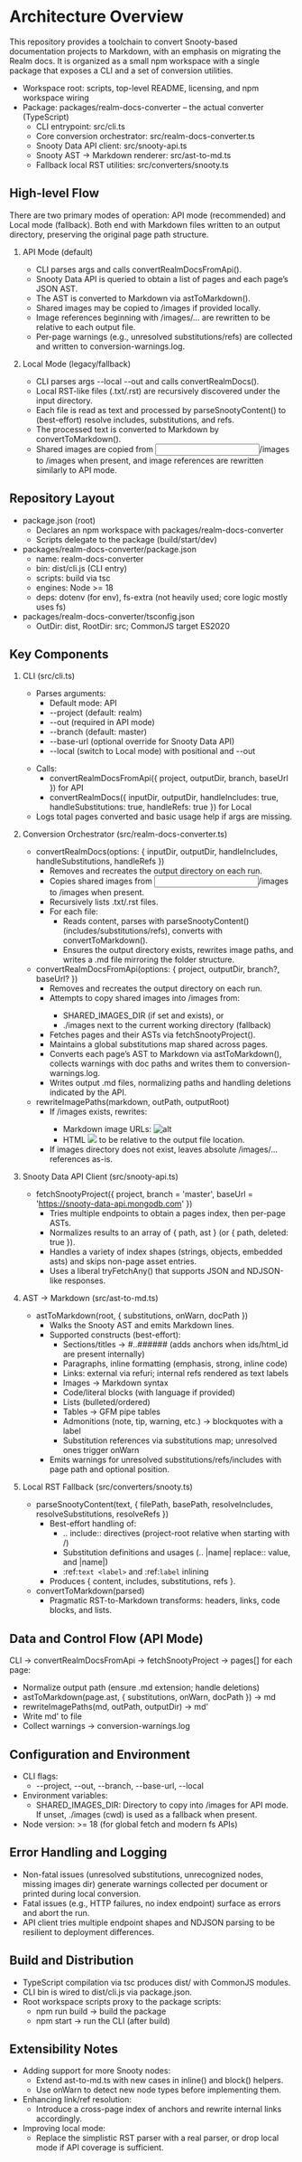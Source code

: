 # Architecture Overview

This repository provides a toolchain to convert Snooty-based documentation projects to Markdown, with an emphasis on migrating the Realm docs. It is organized as a small npm workspace with a single package that exposes a CLI and a set of conversion utilities.

- Workspace root: scripts, top-level README, licensing, and npm workspace wiring
- Package: packages/realm-docs-converter – the actual converter (TypeScript)
  - CLI entrypoint: src/cli.ts
  - Core conversion orchestrator: src/realm-docs-converter.ts
  - Snooty Data API client: src/snooty-api.ts
  - Snooty AST → Markdown renderer: src/ast-to-md.ts
  - Fallback local RST utilities: src/converters/snooty.ts

## High-level Flow

There are two primary modes of operation: API mode (recommended) and Local mode (fallback). Both end with Markdown files written to an output directory, preserving the original page path structure.

1. API Mode (default)
   - CLI parses args and calls convertRealmDocsFromApi().
   - Snooty Data API is queried to obtain a list of pages and each page’s JSON AST.
   - The AST is converted to Markdown via astToMarkdown().
   - Shared images may be copied to <out>/images if provided locally.
   - Image references beginning with /images/... are rewritten to be relative to each output file.
   - Per-page warnings (e.g., unresolved substitutions/refs) are collected and written to conversion-warnings.log.

2. Local Mode (legacy/fallback)
   - CLI parses args --local <input-dir> --out <output-dir> and calls convertRealmDocs().
   - Local RST-like files (.txt/.rst) are recursively discovered under the input directory.
   - Each file is read as text and processed by parseSnootyContent() to (best-effort) resolve includes, substitutions, and refs.
   - The processed text is converted to Markdown by convertToMarkdown().
   - Shared images are copied from <input>/images to <out>/images when present, and image references are rewritten similarly to API mode.

## Repository Layout

- package.json (root)
  - Declares an npm workspace with packages/realm-docs-converter
  - Scripts delegate to the package (build/start/dev)
- packages/realm-docs-converter/package.json
  - name: realm-docs-converter
  - bin: dist/cli.js (CLI entry)
  - scripts: build via tsc
  - engines: Node >= 18
  - deps: dotenv (for env), fs-extra (not heavily used; core logic mostly uses fs)
- packages/realm-docs-converter/tsconfig.json
  - OutDir: dist, RootDir: src; CommonJS target ES2020

## Key Components

1. CLI (src/cli.ts)
   - Parses arguments:
     - Default mode: API
     - --project <slug> (default: realm)
     - --out <output-dir> (required in API mode)
     - --branch <branch> (default: master)
     - --base-url <url> (optional override for Snooty Data API)
     - --local (switch to Local mode) with positional <input-dir> and --out <dir>
   - Calls:
     - convertRealmDocsFromApi({ project, outputDir, branch, baseUrl }) for API
     - convertRealmDocs({ inputDir, outputDir, handleIncludes: true, handleSubstitutions: true, handleRefs: true }) for Local
   - Logs total pages converted and basic usage help if args are missing.

2. Conversion Orchestrator (src/realm-docs-converter.ts)
   - convertRealmDocs(options: { inputDir, outputDir, handleIncludes, handleSubstitutions, handleRefs })
     - Removes and recreates the output directory on each run.
     - Copies shared images from <input>/images to <out>/images when present.
     - Recursively lists .txt/.rst files.
     - For each file:
       - Reads content, parses with parseSnootyContent() (includes/substitutions/refs), converts with convertToMarkdown().
       - Ensures the output directory exists, rewrites image paths, and writes a .md file mirroring the folder structure.
   - convertRealmDocsFromApi(options: { project, outputDir, branch?, baseUrl? })
     - Removes and recreates the output directory on each run.
     - Attempts to copy shared images into <out>/images from:
       - SHARED_IMAGES_DIR (if set and exists), or
       - ./images next to the current working directory (fallback)
     - Fetches pages and their ASTs via fetchSnootyProject().
     - Maintains a global substitutions map shared across pages.
     - Converts each page’s AST to Markdown via astToMarkdown(), collects warnings with doc paths and writes them to conversion-warnings.log.
     - Writes output .md files, normalizing paths and handling deletions indicated by the API.
   - rewriteImagePaths(markdown, outPath, outputRoot)
     - If <out>/images exists, rewrites:
       - Markdown image URLs: ![alt](/images/path.png)
       - HTML <img src="/images/...">
       to be relative to the output file location.
     - If images directory does not exist, leaves absolute /images/... references as-is.

3. Snooty Data API Client (src/snooty-api.ts)
   - fetchSnootyProject({ project, branch = 'master', baseUrl = 'https://snooty-data-api.mongodb.com' })
     - Tries multiple endpoints to obtain a pages index, then per-page ASTs.
     - Normalizes results to an array of { path, ast } (or { path, deleted: true }).
     - Handles a variety of index shapes (strings, objects, embedded asts) and skips non-page asset entries.
     - Uses a liberal tryFetchAny() that supports JSON and NDJSON-like responses.

4. AST → Markdown (src/ast-to-md.ts)
   - astToMarkdown(root, { substitutions, onWarn, docPath })
     - Walks the Snooty AST and emits Markdown lines.
     - Supported constructs (best-effort):
       - Sections/titles → #..###### (adds anchors when ids/html_id are present internally)
       - Paragraphs, inline formatting (emphasis, strong, inline code)
       - Links: external via refuri; internal refs rendered as text labels
       - Images → Markdown syntax
       - Code/literal blocks (with language if provided)
       - Lists (bulleted/ordered)
       - Tables → GFM pipe tables
       - Admonitions (note, tip, warning, etc.) → blockquotes with a label
       - Substitution references via substitutions map; unresolved ones trigger onWarn
     - Emits warnings for unresolved substitutions/refs/includes with page path and optional position.

5. Local RST Fallback (src/converters/snooty.ts)
   - parseSnootyContent(text, { filePath, basePath, resolveIncludes, resolveSubstitutions, resolveRefs })
     - Best-effort handling of:
       - .. include:: directives (project-root relative when starting with /)
       - Substitution definitions and usages (.. |name| replace:: value, and |name|)
       - :ref:`text <label>` and :ref:`label` inlining
     - Produces { content, includes, substitutions, refs }.
   - convertToMarkdown(parsed)
     - Pragmatic RST-to-Markdown transforms: headers, links, code blocks, and lists.

## Data and Control Flow (API Mode)

CLI → convertRealmDocsFromApi → fetchSnootyProject → pages[]
for each page:
- Normalize output path (ensure .md extension; handle deletions)
- astToMarkdown(page.ast, { substitutions, onWarn, docPath }) → md
- rewriteImagePaths(md, outPath, outputDir) → md'
- Write md' to file
- Collect warnings → conversion-warnings.log

## Configuration and Environment

- CLI flags:
  - --project, --out, --branch, --base-url, --local
- Environment variables:
  - SHARED_IMAGES_DIR: Directory to copy into <out>/images for API mode. If unset, ./images (cwd) is used as a fallback when present.
- Node version: >= 18 (for global fetch and modern fs APIs)

## Error Handling and Logging

- Non-fatal issues (unresolved substitutions, unrecognized nodes, missing images dir) generate warnings collected per document or printed during local conversion.
- Fatal issues (e.g., HTTP failures, no index endpoint) surface as errors and abort the run.
- API client tries multiple endpoint shapes and NDJSON parsing to be resilient to deployment differences.

## Build and Distribution

- TypeScript compilation via tsc produces dist/ with CommonJS modules.
- CLI bin is wired to dist/cli.js via package.json.
- Root workspace scripts proxy to the package scripts:
  - npm run build → build the package
  - npm start → run the CLI (after build)

## Extensibility Notes

- Adding support for more Snooty nodes:
  - Extend ast-to-md.ts with new cases in inline() and block() helpers.
  - Use onWarn to detect new node types before implementing them.
- Enhancing link/ref resolution:
  - Introduce a cross-page index of anchors and rewrite internal links accordingly.
- Improving local mode:
  - Replace the simplistic RST parser with a real parser, or drop local mode if API coverage is sufficient.
